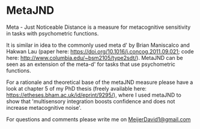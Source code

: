 # MetaJND
Meta - Just Noticeable Distance is a measure for metacognitive sensitivity in tasks with psychometric functions. 

It is similar in idea to the commonly used meta d' by Brian Maniscalco and Hakwan Lau (paper here: https://doi.org/10.1016/j.concog.2011.09.021; code here: http://www.columbia.edu/~bsm2105/type2sdt/). MetaJND can be seen as an extension of the meta-d' for tasks that use psychometric functions.

For a rationale and theoretical base of the metaJND measure please have a look at chapter 5 of my PhD thesis (freely available here: https://etheses.bham.ac.uk/id/eprint/9295/), where I used metaJND to show that 'multisensory integration boosts confidence and does not increase metacognitive noise'.

For questions and comments please write me on MeijerDavid1@gmail.com

